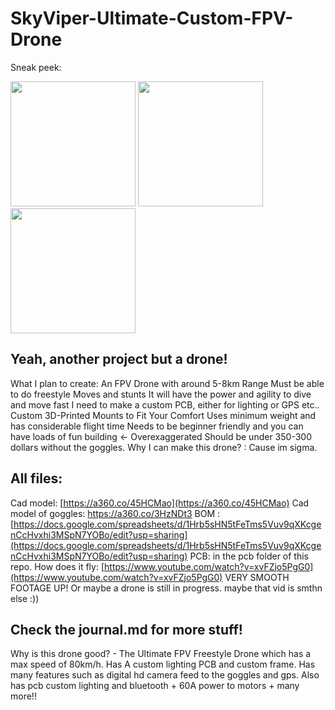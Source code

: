 # SkyViper-Ultimate-Custom-FPV-Drone
Sneak peek:

<img src="https://hc-cdn.hel1.your-objectstorage.com/s/v3/767862e66947b73047b56bdae2d4226ab6450285_image.png" height="200px">
<img src="https://hc-cdn.hel1.your-objectstorage.com/s/v3/f44446918baae1e5bb92ede1ec90d15e97d14553_image.png" height="200px">
<img src="https://hc-cdn.hel1.your-objectstorage.com/s/v3/3c7a0b3ddec20d6316692645dfa2aaf468374622_image.png" height="200px">

## Yeah, another project but a drone!
What I plan to create:
An FPV Drone with around 5-8km Range
Must be able to do freestyle Moves and stunts
It will have the power and agility to dive and move fast
I need to make a custom PCB, either for lighting or GPS etc..
Custom 3D-Printed Mounts to Fit Your Comfort
Uses minimum weight and has considerable flight time
Needs to be beginner friendly and you can have loads of fun building <- Overexaggerated
Should be under 350-300 dollars without the goggles.
Why I can make this drone? : Cause im sigma.

## All files:
Cad model: [https://a360.co/45HCMao](https://a360.co/45HCMao)
Cad model of goggles: https://a360.co/3HzNDt3
BOM : [https://docs.google.com/spreadsheets/d/1Hrb5sHN5tFeTms5Vuv9qXKcgenCcHvxhi3MSpN7YOBo/edit?usp=sharing](https://docs.google.com/spreadsheets/d/1Hrb5sHN5tFeTms5Vuv9qXKcgenCcHvxhi3MSpN7YOBo/edit?usp=sharing)
PCB: in the pcb folder of this repo.
How does it fly: [https://www.youtube.com/watch?v=xvFZjo5PgG0](https://www.youtube.com/watch?v=xvFZjo5PgG0)
VERY SMOOTH FOOTAGE UP!
Or maybe a drone is still in progress. maybe that vid is smthn else :))

## Check the journal.md for more stuff!

Why is this drone good? - The Ultimate FPV Freestyle Drone which has a max speed of 80km/h. Has A custom lighting PCB and custom frame. Has many features such as digital hd camera feed to the goggles and gps. Also has pcb custom lighting and bluetooth + 60A power to motors + many more!!
